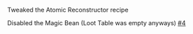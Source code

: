Tweaked the Atomic Reconstructor recipe

Disabled the Magic Bean (Loot Table was empty anyways) [#4](https://github.com/Wxrlds/Technocratica/issues/4)
